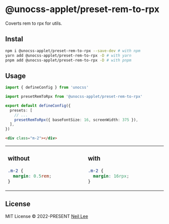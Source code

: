 # @unocss-applet/preset-rem-to-rpx

Coverts rem to rpx for utils.

## Instal

```bash
npm i @unocss-applet/preset-rem-to-rpx --save-dev # with npm
yarn add @unocss-applet/preset-rem-to-rpx -D # with yarn
pnpm add @unocss-applet/preset-rem-to-rpx -D # with pnpm
```
  
  ## Usage

```ts
import { defineConfig } from 'unocss'

import presetRemToRpx from '@unocss-applet/preset-rem-to-rpx'

export default defineConfig({
  presets: [
    // ...
    presetRemToRpx({ baseFontSize: 16, screenWidth: 375 }),
  ],
})
```

```html
<div class="m-2"></div>
```

<table><tr><td width="500px" valign="top">

### without

```css
.m-2 {
  margin: 0.5rem;
}
```

</td><td width="500px" valign="top">

### with

```css
.m-2 {
  margin: 16rpx;
}
```

</td></tr></table>

## License

MIT License &copy; 2022-PRESENT [Neil Lee](https://github.com/zguolee)
